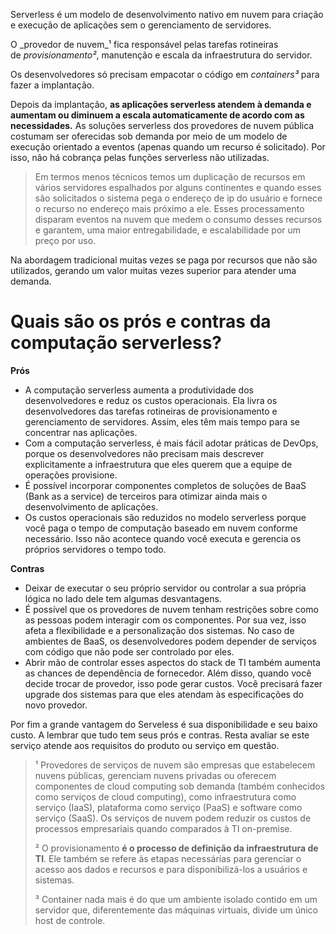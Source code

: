 Serverless é um modelo de desenvolvimento nativo em nuvem para criação e execução de aplicações sem o gerenciamento de servidores.

O _provedor de nuvem_¹ fica responsável pelas tarefas rotineiras de _provisionamento²_, manutenção e escala da infraestrutura do servidor.

Os desenvolvedores só precisam empacotar o código em _containers³_ para fazer a implantação.

Depois da implantação, **as aplicações serverless atendem à demanda e aumentam ou diminuem a escala automaticamente de acordo com as necessidades.** As soluções serverless dos provedores de nuvem pública costumam ser oferecidas sob demanda por meio de um modelo de execução orientado a eventos (apenas quando um recurso é solicitado). Por isso, não há cobrança pelas funções serverless não utilizadas.

> Em termos menos técnicos temos um duplicação de recursos em vários servidores espalhados por alguns continentes e quando esses são solicitados o sistema pega o endereço de ip do usuário e fornece o recurso no endereço mais próximo a ele. Esses processamento disparam eventos na nuvem que medem o consumo desses recursos e garantem, uma maior entregabilidade, e escalabilidade por um preço por uso.

Na abordagem tradicional muitas vezes se paga por recursos que não são utilizados, gerando um valor muitas vezes superior para atender uma demanda.

# Quais são os prós e contras da computação serverless?

**Prós**

-   A computação serverless aumenta a produtividade dos desenvolvedores e reduz os custos operacionais. Ela livra os desenvolvedores das tarefas rotineiras de provisionamento e gerenciamento de servidores. Assim, eles têm mais tempo para se concentrar nas aplicações.
-   Com a computação serverless, é mais fácil adotar práticas de DevOps, porque os desenvolvedores não precisam mais descrever explicitamente a infraestrutura que eles querem que a equipe de operações provisione.
-   É possível incorporar componentes completos de soluções de BaaS (Bank as a service) de terceiros para otimizar ainda mais o desenvolvimento de aplicações.
-   Os custos operacionais são reduzidos no modelo serverless porque você paga o tempo de computação baseado em nuvem conforme necessário. Isso não acontece quando você executa e gerencia os próprios servidores o tempo todo.

**Contras**

-   Deixar de executar o seu próprio servidor ou controlar a sua própria lógica no lado dele tem algumas desvantagens.
-   É possível que os provedores de nuvem tenham restrições sobre como as pessoas podem interagir com os componentes. Por sua vez, isso afeta a flexibilidade e a personalização dos sistemas. No caso de ambientes de BaaS, os desenvolvedores podem depender de serviços com código que não pode ser controlado por eles.
-   Abrir mão de controlar esses aspectos do stack de TI também aumenta as chances de dependência de fornecedor. Além disso, quando você decide trocar de provedor, isso pode gerar custos. Você precisará fazer upgrade dos sistemas para que eles atendam às especificações do novo provedor.

Por fim a grande vantagem do Serveless é sua disponibilidade e seu baixo custo. A lembrar que tudo tem seus prós e contras. Resta avaliar se este serviço atende aos requisitos do produto ou serviço em questão.

> ¹ Provedores de serviços de nuvem são empresas que estabelecem nuvens públicas, gerenciam nuvens privadas ou oferecem componentes de cloud computing sob demanda (também conhecidos como serviços de cloud computing), como infraestrutura como serviço (IaaS), plataforma como serviço (PaaS) e software como serviço (SaaS). Os serviços de nuvem podem reduzir os custos de processos empresariais quando comparados à TI on-premise.
> 
> ² O provisionamento **é o processo de definição da infraestrutura de TI**. Ele também se refere às etapas necessárias para gerenciar o acesso aos dados e recursos e para disponibilizá-los a usuários e sistemas.
> 
> ³ Container nada mais é do que um ambiente isolado contido em um servidor que, diferentemente das máquinas virtuais, divide um único host de controle.

